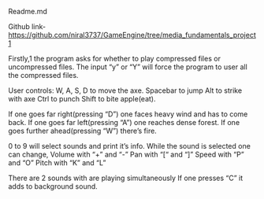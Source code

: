 Readme.md

Github link-
https://github.com/niral3737/GameEngine/tree/media_fundamentals_project1

Firstly,1 the program asks for whether to play compressed files or uncompressed files. 
The input “y” or “Y” will force the program to user all the compressed files.

User controls: 
W, A, S, D to move the axe.
Spacebar to jump
Alt to strike with axe
Ctrl to punch
Shift to bite apple(eat).

If one goes far right(pressing “D”) one faces heavy wind and has to come back.
If one goes far left(pressing “A”) one reaches dense forest.
If one goes further ahead(pressing “W”) there’s fire.

0 to 9 will select sounds and print it’s info.
While the sound is selected one can change,
Volume with  “+” and “-”
Pan with “[“ and “]”
Speed with “P” and “O”
Pitch with “K” and “L”

There are 2 sounds with are playing simultaneously
If one presses “C” it adds to background sound.
